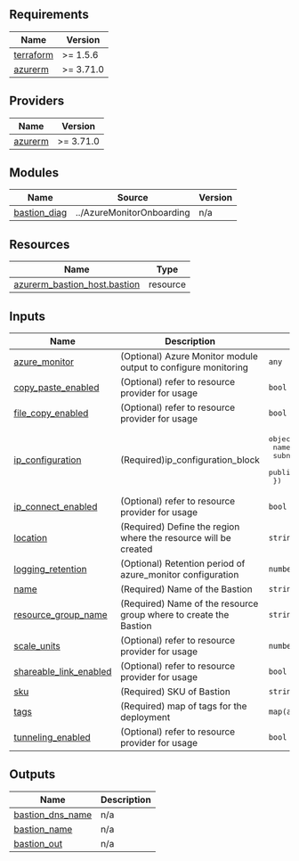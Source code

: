 ## Requirements

| Name | Version |
|------|---------|
| <a name="requirement_terraform"></a> [terraform](#requirement\_terraform) | >= 1.5.6 |
| <a name="requirement_azurerm"></a> [azurerm](#requirement\_azurerm) | >= 3.71.0 |

## Providers

| Name | Version |
|------|---------|
| <a name="provider_azurerm"></a> [azurerm](#provider\_azurerm) | >= 3.71.0 |

## Modules

| Name | Source | Version |
|------|--------|---------|
| <a name="module_bastion_diag"></a> [bastion\_diag](#module\_bastion\_diag) | ../AzureMonitorOnboarding | n/a |

## Resources

| Name | Type |
|------|------|
| [azurerm_bastion_host.bastion](https://registry.terraform.io/providers/hashicorp/azurerm/latest/docs/resources/bastion_host) | resource |

## Inputs

| Name | Description | Type | Default | Required |
|------|-------------|------|---------|:--------:|
| <a name="input_azure_monitor"></a> [azure\_monitor](#input\_azure\_monitor) | (Optional) Azure Monitor module output to configure monitoring | `any` | `null` | no |
| <a name="input_copy_paste_enabled"></a> [copy\_paste\_enabled](#input\_copy\_paste\_enabled) | (Optional) refer to resource provider for usage | `bool` | `null` | no |
| <a name="input_file_copy_enabled"></a> [file\_copy\_enabled](#input\_file\_copy\_enabled) | (Optional) refer to resource provider for usage | `bool` | `null` | no |
| <a name="input_ip_configuration"></a> [ip\_configuration](#input\_ip\_configuration) | (Required)ip\_configuration\_block | <pre>object({<br>    name                 = string<br>    subnet_id            = string<br>    public_ip_address_id = string<br>  })</pre> | n/a | yes |
| <a name="input_ip_connect_enabled"></a> [ip\_connect\_enabled](#input\_ip\_connect\_enabled) | (Optional) refer to resource provider for usage | `bool` | `null` | no |
| <a name="input_location"></a> [location](#input\_location) | (Required) Define the region where the resource will be created | `string` | n/a | yes |
| <a name="input_logging_retention"></a> [logging\_retention](#input\_logging\_retention) | (Optional) Retention period of azure\_monitor configuration | `number` | `30` | no |
| <a name="input_name"></a> [name](#input\_name) | (Required) Name of the Bastion | `string` | n/a | yes |
| <a name="input_resource_group_name"></a> [resource\_group\_name](#input\_resource\_group\_name) | (Required) Name of the resource group where to create the Bastion | `string` | n/a | yes |
| <a name="input_scale_units"></a> [scale\_units](#input\_scale\_units) | (Optional) refer to resource provider for usage | `number` | `null` | no |
| <a name="input_shareable_link_enabled"></a> [shareable\_link\_enabled](#input\_shareable\_link\_enabled) | (Optional) refer to resource provider for usage | `bool` | `null` | no |
| <a name="input_sku"></a> [sku](#input\_sku) | (Required) SKU of Bastion | `string` | n/a | yes |
| <a name="input_tags"></a> [tags](#input\_tags) | (Required) map of tags for the deployment | `map(any)` | n/a | yes |
| <a name="input_tunneling_enabled"></a> [tunneling\_enabled](#input\_tunneling\_enabled) | (Optional) refer to resource provider for usage | `bool` | `null` | no |

## Outputs

| Name | Description |
|------|-------------|
| <a name="output_bastion_dns_name"></a> [bastion\_dns\_name](#output\_bastion\_dns\_name) | n/a |
| <a name="output_bastion_name"></a> [bastion\_name](#output\_bastion\_name) | n/a |
| <a name="output_bastion_out"></a> [bastion\_out](#output\_bastion\_out) | n/a |
